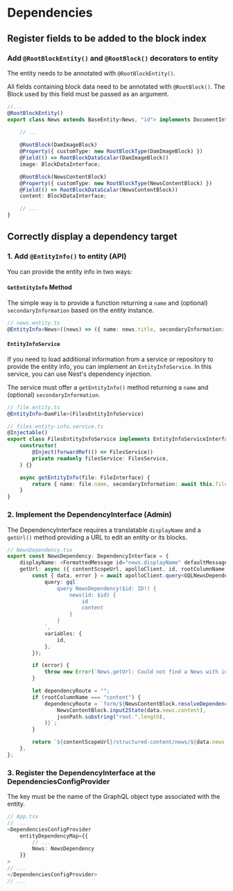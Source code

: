 # Dependencies

## Register fields to be added to the block index

### Add `@RootBlockEntity()` and `@RootBlock()` decorators to entity

The entity needs to be annotated with `@RootBlockEntity()`.

All fields containing block data need to be annotated with `@RootBlock()`. The Block used by this field must be passed as an argument.

```ts
//...
@RootBlockEntity()
export class News extends BaseEntity<News, "id"> implements DocumentInterface {
    
    // ...

    @RootBlock(DamImageBlock)
    @Property({ customType: new RootBlockType(DamImageBlock) })
    @Field(() => RootBlockDataScalar(DamImageBlock))
    image: BlockDataInterface;

    @RootBlock(NewsContentBlock)
    @Property({ customType: new RootBlockType(NewsContentBlock) })
    @Field(() => RootBlockDataScalar(NewsContentBlock))
    content: BlockDataInterface;

    // ...
}
```

## Correctly display a dependency target

### 1. Add `@EntityInfo()` to entity (API)

You can provide the entity info in two ways:

#### `GetEntityInfo` Method

The simple way is to provide a function returning a `name` and (optional) `secondaryInformation` based on the entity instance.

```ts
// news.entity.ts
@EntityInfo<News>((news) => ({ name: news.title, secondaryInformation: news.slug }))
```

#### `EntityInfoService`

If you need to load additional information from a service or repository to provide the entity info, you can implement an `EntityInfoService`. In this service, you can use Nest's dependency injection.

The service must offer a `getEntityInfo()` method returning a `name` and (optional) `secondaryInformation`.

```ts
// file.entity.ts
@EntityInfo<DamFile>(FilesEntityInfoService)
```

```ts
// files-entity-info.service.ts
@Injectable()
export class FilesEntityInfoService implements EntityInfoServiceInterface<FileInterface> {
    constructor(
        @Inject(forwardRef(() => FilesService))
        private readonly filesService: FilesService,
    ) {}

    async getEntityInfo(file: FileInterface) {
        return { name: file.name, secondaryInformation: await this.filesService.getDamPath(file) };
    }
}
```

### 2. Implement the DependencyInterface (Admin)

The DependencyInterface requires a translatable `displayName` and a `getUrl()` method providing a URL to edit an entity or its blocks.

```ts
// NewsDependency.tsx
export const NewsDependency: DependencyInterface = {
    displayName: <FormattedMessage id="news.displayName" defaultMessage="News" />,
    getUrl: async ({ contentScopeUrl, apolloClient, id, rootColumnName, jsonPath }) => {
        const { data, error } = await apolloClient.query<GQLNewsDependencyQuery, GQLNewsDependencyQueryVariables>({
            query: gql`
                query NewsDependency($id: ID!) {
                    news(id: $id) {
                        id
                        content
                    }
                }
            `,
            variables: {
                id,
            },
        });

        if (error) {
            throw new Error(`News.getUrl: Could not find a News with id ${id}`);
        }

        let dependencyRoute = "";
        if (rootColumnName === "content") {
            dependencyRoute = `form/${NewsContentBlock.resolveDependencyRoute(
                NewsContentBlock.input2State(data.news.content),
                jsonPath.substring("root.".length),
            )}`;
        }

        return `${contentScopeUrl}/structured-content/news/${data.news.id}/edit/${dependencyRoute}`;
    },
};
```

### 3. Register the DependencyInterface at the DependenciesConfigProvider

The key must be the name of the GraphQL object type associated with the entity.

```ts
// App.tsx
// ...
<DependenciesConfigProvider
    entityDependencyMap={{
        // ...
        News: NewsDependency
    }}
>
// ...
</DependenciesConfigProvider>
// ...
```


